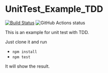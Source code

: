 # UnitTest_Example_TDD

[![Build Status](https://cloud.drone.io/api/badges/jtr860830/UnitTest_Example_TDD/status.svg)](https://cloud.drone.io/jtr860830/UnitTest_Example_TDD) ![GitHub Actions status](https://github.com/jtr860830/UnitTest_Example_TDD/workflows/Node%20CI/badge.svg)

This is an example for unit test with TDD.

Just clone it and run

- `npm install`
- `npm test`

It will show the result.
